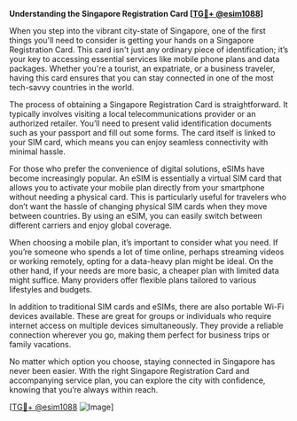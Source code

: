 **Understanding the Singapore Registration Card [[TG💪+ @esim1088](https://t.me/s/esim1088)]**

When you step into the vibrant city-state of Singapore, one of the first things you'll need to consider is getting your hands on a Singapore Registration Card. This card isn't just any ordinary piece of identification; it’s your key to accessing essential services like mobile phone plans and data packages. Whether you're a tourist, an expatriate, or a business traveler, having this card ensures that you can stay connected in one of the most tech-savvy countries in the world.

The process of obtaining a Singapore Registration Card is straightforward. It typically involves visiting a local telecommunications provider or an authorized retailer. You’ll need to present valid identification documents such as your passport and fill out some forms. The card itself is linked to your SIM card, which means you can enjoy seamless connectivity with minimal hassle. 

For those who prefer the convenience of digital solutions, eSIMs have become increasingly popular. An eSIM is essentially a virtual SIM card that allows you to activate your mobile plan directly from your smartphone without needing a physical card. This is particularly useful for travelers who don’t want the hassle of changing physical SIM cards when they move between countries. By using an eSIM, you can easily switch between different carriers and enjoy global coverage.

When choosing a mobile plan, it’s important to consider what you need. If you’re someone who spends a lot of time online, perhaps streaming videos or working remotely, opting for a data-heavy plan might be ideal. On the other hand, if your needs are more basic, a cheaper plan with limited data might suffice. Many providers offer flexible plans tailored to various lifestyles and budgets.

In addition to traditional SIM cards and eSIMs, there are also portable Wi-Fi devices available. These are great for groups or individuals who require internet access on multiple devices simultaneously. They provide a reliable connection wherever you go, making them perfect for business trips or family vacations.

No matter which option you choose, staying connected in Singapore has never been easier. With the right Singapore Registration Card and accompanying service plan, you can explore the city with confidence, knowing that you’re always within reach. 

[[TG💪+ @esim1088](https://t.me/s/esim1088) ![Image](https://i.postimg.cc/Y0z9fWf4/image.png)]